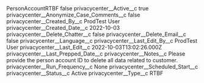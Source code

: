 <?xml version="1.0" encoding="UTF-8"?>
<CustomMetadata xmlns="http://soap.sforce.com/2006/04/metadata" xmlns:xsi="http://www.w3.org/2001/XMLSchema-instance" xmlns:xsd="http://www.w3.org/2001/XMLSchema">
    <label>PersonAccountRTBF</label>
    <protected>false</protected>
    <values>
        <field>privacycenter__Active__c</field>
        <value xsi:type="xsd:boolean">true</value>
    </values>
    <values>
        <field>privacycenter__Anonymize_Case_Comments__c</field>
        <value xsi:type="xsd:boolean">false</value>
    </values>
    <values>
        <field>privacycenter__Created_By__c</field>
        <value xsi:type="xsd:string">ProdTest User</value>
    </values>
    <values>
        <field>privacycenter__Created_Date__c</field>
        <value xsi:type="xsd:date">2022-10-03</value>
    </values>
    <values>
        <field>privacycenter__Delete_Chatter__c</field>
        <value xsi:type="xsd:boolean">false</value>
    </values>
    <values>
        <field>privacycenter__Delete_Email__c</field>
        <value xsi:type="xsd:boolean">false</value>
    </values>
    <values>
        <field>privacycenter__Language__c</field>
        <value xsi:nil="true"/>
    </values>
    <values>
        <field>privacycenter__Last_Edit_By__c</field>
        <value xsi:type="xsd:string">ProdTest User</value>
    </values>
    <values>
        <field>privacycenter__Last_Edit__c</field>
        <value xsi:type="xsd:dateTime">2022-10-03T13:02:26.000Z</value>
    </values>
    <values>
        <field>privacycenter__Last_Prepped_Date__c</field>
        <value xsi:nil="true"/>
    </values>
    <values>
        <field>privacycenter__Notes__c</field>
        <value xsi:type="xsd:string">Please provide the person account ID to delete all data related to customer.</value>
    </values>
    <values>
        <field>privacycenter__Run_Frequency__c</field>
        <value xsi:type="xsd:string">None</value>
    </values>
    <values>
        <field>privacycenter__Scheduled_Start__c</field>
        <value xsi:nil="true"/>
    </values>
    <values>
        <field>privacycenter__Status__c</field>
        <value xsi:type="xsd:string">Active</value>
    </values>
    <values>
        <field>privacycenter__Type__c</field>
        <value xsi:type="xsd:string">RTBF</value>
    </values>
</CustomMetadata>

